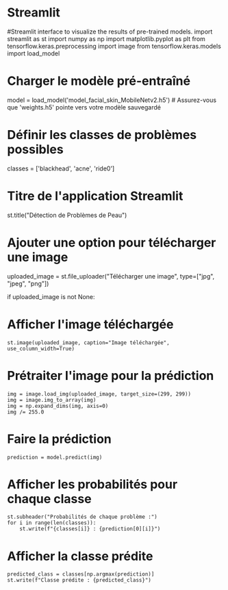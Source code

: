 # Streamlit
#Streamlit interface to visualize the results of pre-trained models.
import streamlit as st
import numpy as np
import matplotlib.pyplot as plt
from tensorflow.keras.preprocessing import image
from tensorflow.keras.models import load_model

# Charger le modèle pré-entraîné
model = load_model('model_facial_skin_MobileNetv2.h5')  # Assurez-vous que 'weights.h5' pointe vers votre modèle sauvegardé

# Définir les classes de problèmes possibles
classes = ['blackhead', 'acne', 'ride0']

# Titre de l'application Streamlit
st.title("Détection de Problèmes de Peau")

# Ajouter une option pour télécharger une image
uploaded_image = st.file_uploader("Télécharger une image", type=["jpg", "jpeg", "png"])

if uploaded_image is not None:
 # Afficher l'image téléchargée
    st.image(uploaded_image, caption="Image téléchargée", use_column_width=True)

 # Prétraiter l'image pour la prédiction
    img = image.load_img(uploaded_image, target_size=(299, 299))
    img = image.img_to_array(img)
    img = np.expand_dims(img, axis=0)
    img /= 255.0

# Faire la prédiction
    prediction = model.predict(img)

# Afficher les probabilités pour chaque classe
    st.subheader("Probabilités de chaque problème :")
    for i in range(len(classes)):
        st.write(f"{classes[i]} : {prediction[0][i]}")

# Afficher la classe prédite
    predicted_class = classes[np.argmax(prediction)]
    st.write(f"Classe prédite : {predicted_class}")
